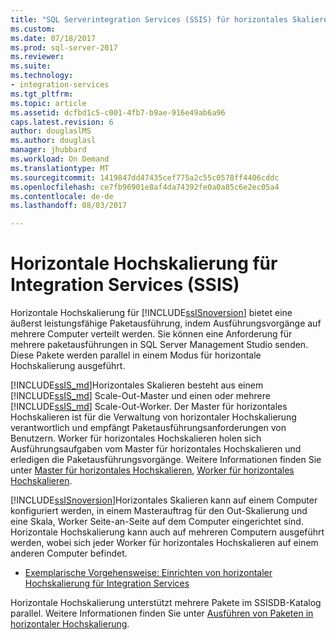 ```yaml
---
title: "SQL Serverintegration Services (SSIS) für horizontales Skalieren | Microsoft Docs"
ms.custom: 
ms.date: 07/18/2017
ms.prod: sql-server-2017
ms.reviewer: 
ms.suite: 
ms.technology:
- integration-services
ms.tgt_pltfrm: 
ms.topic: article
ms.assetid: dcfbd1c5-c001-4fb7-b9ae-916e49ab6a96
caps.latest.revision: 6
author: douglaslMS
ms.author: douglasl
manager: jhubbard
ms.workload: On Demand
ms.translationtype: MT
ms.sourcegitcommit: 1419847dd47435cef775a2c55c0578ff4406cddc
ms.openlocfilehash: ce7fb96901e8af4da74392fe0a0a85c6e2ec05a4
ms.contentlocale: de-de
ms.lasthandoff: 08/03/2017

---
```

# <a name="integration-services-ssis-scale-out"></a>Horizontale Hochskalierung für Integration Services (SSIS)
Horizontale Hochskalierung für [!INCLUDE[ssISnoversion](../../includes/ssisnoversion-md.md)] bietet eine äußerst leistungsfähige Paketausführung, indem Ausführungsvorgänge auf mehrere Computer verteilt werden. Sie können eine Anforderung für mehrere paketausführungen in SQL Server Management Studio senden. Diese Pakete werden parallel in einem Modus für horizontale Hochskalierung ausgeführt.  

[!INCLUDE[ssIS_md](../../includes/ssis-md.md)]Horizontales Skalieren besteht aus einem [!INCLUDE[ssIS_md](../../includes/ssis-md.md)] Scale-Out-Master und einen oder mehrere [!INCLUDE[ssIS_md](../../includes/ssis-md.md)] Scale-Out-Worker. Der Master für horizontales Hochskalieren ist für die Verwaltung von horizontaler Hochskalierung verantwortlich und empfängt Paketausführungsanforderungen von Benutzern. Worker für horizontales Hochskalieren holen sich Ausführungsaufgaben vom Master für horizontales Hochskalieren und erledigen die Paketausführungsvorgänge. Weitere Informationen finden Sie unter [Master für horizontales Hochskalieren](integration-services-ssis-scale-out-master.md), [Worker für horizontales Hochskalieren](integration-services-ssis-scale-out-worker.md).

[!INCLUDE[ssISnoversion](../../includes/ssisnoversion-md.md)]Horizontales Skalieren kann auf einem Computer konfiguriert werden, in einem Masterauftrag für den Out-Skalierung und eine Skala, Worker Seite-an-Seite auf dem Computer eingerichtet sind. Horizontale Hochskalierung kann auch auf mehreren Computern ausgeführt werden, wobei sich jeder Worker für horizontales Hochskalieren auf einem anderen Computer befindet.
- [Exemplarische Vorgehensweise: Einrichten von horizontaler Hochskalierung für Integration Services](walkthrough-set-up-integration-services-scale-out.md)

Horizontale Hochskalierung unterstützt mehrere Pakete im SSISDB-Katalog parallel. Weitere Informationen finden Sie unter [Ausführen von Paketen in horizontaler Hochskalierung](run-packages-in-integration-services-ssis-scale-out.md).

